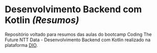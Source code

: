 # Desenvolvimento Backend com Kotlin *(Resumos)*
Repositório voltado para resumos das aulas do bootcamp Coding The Future NTT Data - Desenvolvimento Backend com Kotlin realizado na plataforma [DIO](https://www.dio.me).